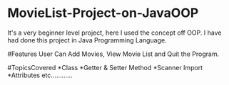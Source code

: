 # MovieList-Project-on-JavaOOP
It's a very beginner level project, here I used the concept off OOP. I have had done this project in Java Programming Language.

#Features
User Can Add Movies, View Movie List and Quit the Program.

#TopicsCovered
*Class
*Getter & Setter Method
*Scanner Import
*Attributes etc............
